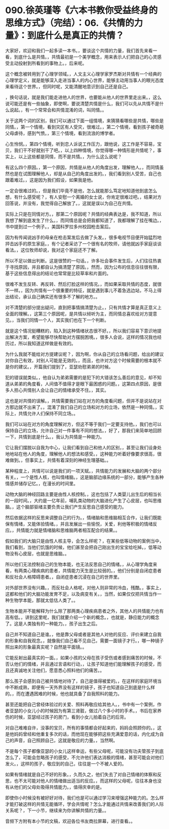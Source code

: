 # 090.徐英瑾等《六本书教你受益终身的思维方式》（完结）：06.《共情的力量》：到底什么是真正的共情？

大家好，欢迎和我们一起多读一本书。，要谈这个共情的力量，我们首先来看一看，到底什么是共情。，共情最初是一个美学概念，用来表示人们把自己的心灵感受主动投射到所看到的事物上。，后来呢。

这个概念被转用到了心理学领域。，人文主义心理学家罗杰斯对共情有一个经典的心理学定义，就是能够深入走进当事人的内心世界，能够主动用当事人的眼光态度来看待这个世界。，但同时呢，又能清醒地意识到自己还是自己。

，换句话说，就是我们能走进他人的世界，也要能从他人的世界里走出来。，这么说可能还是有一些抽象，即使啊，要说清楚共情是什么，我们可以先从共情不是什么说起。，有一个常常会和共情混淆的词，叫同情。。

关于这两个词的区别，我们可以通过下面一组情境，来猜猜看哪些是共情，哪些是同情。，第一个情境，看到灾区有人受灾，很难过。，第二个情境，看到孩子被奇葩父母虐待，感到气愤。，第三个情境，看到流浪的博学者。

心生怜悯。，第四个情境，听到恋人诉说工作压力，跟他说，这工作是不容易，宝贝，我们干不好就别干了吧。，以上四种情境，你觉得哪一种情形是共情呢？，事实上，以上这些都是同情，而不是共情。，为什么这么说呢？

有这么四个原因。，第一个原因，共情是从他人的角度出发，理解他人。，而同情虽然也是在试图理解他人，却是从自己的角度出发的。，我们看到别人受苦，自己也跟着难过。，这是因为我们假设，如果我是他。

一定会很难过的。，但是我们毕竟不是他，怎么就能那么笃定地知道他到底怎么想，有什么感受呢？，有人安慰一个离婚的女士说，你肯定很难过吧。，结果对方回答说，并没有，我觉得自己解放了。，这就是误以为自己在共情。

实际上只是在同情对方。，那第二个原因呢？共情的经典表达是，我不知道，所以我想了解到底发生了什么。，而同情总是会把我都知道了，我都理解了挂在嘴边。，书中提到过一个例子。，美国科罗拉多州校园枪击案后。

因为有传闻说凶手的母亲在枪击案发后去做了头发。，很多电视节目便开始猛烈地抨击凶手的原生家庭。，有个记者采访了一个很有名的牧师，请他就凶手家庭谈谈看法。，这位牧师却说，我对这个家庭还不了解。

所以不足以做出判断。这是很赞的一句话。，许多社会事件发生后，人们往往热衷于寻找原因，并且都自认为搞清楚了原因。，然而，因为公布的信息往往很有限，基于这些信息得出的结论也常常是比较草率和片面的。

很难不发生反转、再反转、然后打脸这样的情况。，而如果采取共情的态度，就很不一样。，因为共情有一个很重要的特征，就是遇到事儿不着急选边站，不马上得出结论，承认自己确实还有很多不了解的地方。。

对不清楚的部分提出疑问，直到把事情搞清楚为止。，只有共情才算是真正意义上全面的理解。，这第三个原因呢，是共情以倾听为主，而同情总喜欢给对方提意见。，当我们同情一个人，其实我们也在下一个判断。

就是这个情况挺糟糕的，陷入到这种情绪状态很不好。，所以我们容易下意识地提出解决方案，希望能够尽快帮助对方摆脱困境。，很多人会说，这样的情况我也经历过，所以我知道这样做是有效的。

为什么我就不能给对方提建议呢？，因为啊，你从自己的立场看问题，给出的建议对你自己有效，对别人可能是无效的。，而且，也许对方这个时候需要的根本就不是你的建议。，开篇我们提到了，亚瑟劝慰弟弟的时候。

犯的错误就类似。，他自认为弟弟需要的是犯下的大错该怎么善后的意见，却不知道从弟弟的角度看，人间值不值得才是眼下最困惑的问题。，这第四点原因，是很多人担心共情别人会让自己的情绪承受不住。，其实。

这也是对共情的误解。，共情需要我们站在对方的角度看问题，但并不是说站在对方那边就不出来了。，混淆了我们自己的立场和对方的立场，依然是一种同情。，实际上，共情允许人们保持不同立场。。

我们可以站在对方的角度理解对方，但这不等于我们一定要支持他。，我们也可以保持自己的立场，允许自己对一件事有不同的想法。，好了，那我们来简单地回顾一下，共情到底是什么。，我认为共情是一种能力。

它让我们摆脱以自我为中心，让我们看到自己和他人的区别，，甚至让我们设身处地地站在他人的角度，理解他人的想法和感受。，这种能力听着好像要求很高，很难做到。，但事实上，共情有着深刻的神经生理基础。。

某种程度上，共情可以说是我们的一项天赋。，共情能力的发展和大脑的两个部分有关。，一个是性人核，也叫情绪脑。，这是脑部边缘系统的一部分，能够产生各种情感并储存记忆。，在漫长的时间里。

动物大脑的神经回路主要是由性人核控制。，这也包括了人类婴儿出生后的相当长的一段时间。，大约是一亿年前，哺乳类动物的大脑进化产生了心皮层，也叫思维脑。，这个脑部驱绪主要负责让我们产生反思自己感受的能力。

然后依据这样的反思来调整自己的行为。，情绪脑和思维脑相互合作，让我们既能保有情绪，又能体验情绪。，并且发展出一些愉悦，关爱，利他等积极的情绪反应。，共情能力就是情绪脑和思维脑两者相互配合的结果。。

假如我们的大脑只是由性人核主导，会怎么样呢？，在某些低等动物的案例当中，我们看到，当他们饥饿的时候，他们甚至会把自己刚出生的宝宝给吃掉。，低等动物没有心皮层，也就是思维脑。。

所以他们无法控制自己的生物本能，也无法反思自己的情绪。，从心理学角度来看，有两类心理疾病的患者，共情能力天生是比较弱的。，他们分别是自闭症患者和反社会人格障碍患者。，自闭症患者沉浸在自己的世界里。

对外部世界没有兴趣。，而反社会人格呢，对他人则非常的冷血，残酷。，事实上，这都和他们的大脑功能发育不足，以及病变有关。，当然，如果仅仅把共情当作一种生物学本能，那就太低估人类了。。

生物本能并不能解释为什么除了那两类心理疾病患者之外，其他人的共情能力也有高有低。，讲到这里呢，我们就要介绍一个新的概念。，也就是，静应能力的概念了。这是人类独有的一种能力。，孩子出生之后。

自己并不知道自己是谁。，他是靠父母或者是其他人对他的反应、评价来建立自我的形象和自我观念。，就像我们自己看不见自己，需要一面镜子才行。，哪一种镜子照出来的形象最真实呢？自然是平面镜。。

它能反射出最真实的一面。，如果小孩的父母在孩子受伤或者感到痛苦的时候，不否认他们的情绪，并且通过言语和行动，，让孩子知道他们能理解孩子的感受，而且还真诚地关注他们，愿意悉心照料他们的痛苦。。

那么孩子会感到自己被共情地对待了，自己是值得被爱的。，在这样的家庭环境当中不断成熟，即便有一天外界没有这样的镜子，孩子也知道自己到底是什么样的。，而在遭遇困难的时候，他也就具备了自我照料的能力。

甚至还能把自己曾经体验过的关爱、照料再敬应给其他人。，书中有一个案例，作者亚瑟的小女儿小的时候因为有第三肾脏，做过八个多小时的手术。，书后在家养伤的时候，亚瑟经过孩子的房门，看到小女儿拍着自己的后背。

对自己难难自许，没事的宝贝，所有的事情都会好起来的，妈妈会照顾你的。，这是他妈妈曾经和他重复多次的话，而他现在能够把这些充满爱意的话，内化成为自己的声音，自己照顾自己，这就是敬应的力量。，当然啊。

不是每个孩子都像亚瑟的小女儿这样幸运，有些父母呢，可能没有功夫管孩子到底怎么了，可能会忽略孩子的感受，不允许他们表达消极的情绪，甚至可能会对他们发火。，这样的孩子，敬应到的自己，往往是一个不被人爱的。

如果有情绪就是自己不好的形象。，久而久之，他们失去了对自己情绪的体察和反思，也不太可能对他人的情绪做出适当的反应。，而这样的父母呢，往往本身也没有从他们的父母处吸得共情能力。，值得庆幸的是。

即使你小时候没有被好好对待，我们也是可以通过学习来增强这种能力的。怎么样才能打破这样的共情无能循环，学会共情呢？怎么才能通过共情来改善我们的人际关系呢？，下一小节，继续来为你讲解共情的力量。。

音频下方附有本小节的文稿，欢迎各位书友商拉屏幕，进行查看。。